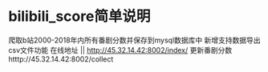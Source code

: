 # bilibili_score简单说明
爬取b站2000-2018年内所有番剧分数并保存到mysql数据库中
新增支持数据导出csv文件功能
在线地址 ||
http://45.32.14.42:8002/index/
更新番剧分数
htttp://45.32.14.42:8002/collect
